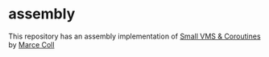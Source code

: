 # assembly

This repository has an assembly implementation of [Small VMS & Coroutines](https://blog.dziban.net/coroutines/) by [Marce Coll](https://github.com/MarceColl)

